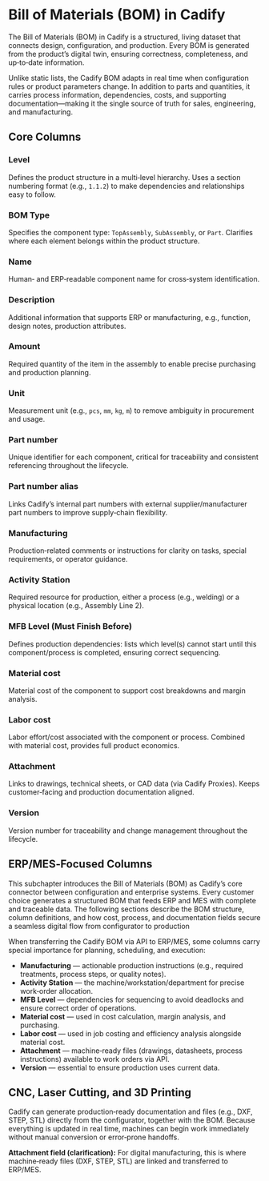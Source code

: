 # Bill of Materials (BOM) in Cadify

The Bill of Materials (BOM) in Cadify is a structured, living dataset that connects design, configuration, and production. Every BOM is generated from the product’s digital twin, ensuring correctness, completeness, and up‑to‑date information.

Unlike static lists, the Cadify BOM adapts in real time when configuration rules or product parameters change. In addition to parts and quantities, it carries process information, dependencies, costs, and supporting documentation—making it the single source of truth for sales, engineering, and manufacturing.

## Core Columns

### Level
Defines the product structure in a multi‑level hierarchy. Uses a section numbering format (e.g., `1.1.2`) to make dependencies and relationships easy to follow.

### BOM Type
Specifies the component type: `TopAssembly`, `SubAssembly`, or `Part`. Clarifies where each element belongs within the product structure.

### Name
Human‑ and ERP‑readable component name for cross‑system identification.

### Description
Additional information that supports ERP or manufacturing, e.g., function, design notes, production attributes.

### Amount
Required quantity of the item in the assembly to enable precise purchasing and production planning.

### Unit
Measurement unit (e.g., `pcs`, `mm`, `kg`, `m`) to remove ambiguity in procurement and usage.

### Part number
Unique identifier for each component, critical for traceability and consistent referencing throughout the lifecycle.

### Part number alias
Links Cadify’s internal part numbers with external supplier/manufacturer part numbers to improve supply‑chain flexibility.

### Manufacturing
Production‑related comments or instructions for clarity on tasks, special requirements, or operator guidance.

### Activity Station
Required resource for production, either a process (e.g., welding) or a physical location (e.g., Assembly Line 2).

### MFB Level (Must Finish Before)
Defines production dependencies: lists which level(s) cannot start until this component/process is completed, ensuring correct sequencing.

### Material cost
Material cost of the component to support cost breakdowns and margin analysis.

### Labor cost
Labor effort/cost associated with the component or process. Combined with material cost, provides full product economics.

### Attachment
Links to drawings, technical sheets, or CAD data (via Cadify Proxies). Keeps customer‑facing and production documentation aligned.

### Version
Version number for traceability and change management throughout the lifecycle.

## ERP/MES‑Focused Columns

This subchapter introduces the Bill of Materials (BOM) as Cadify’s core connector between configuration and enterprise systems. Every customer choice generates a structured BOM that feeds ERP and MES with complete and traceable data. The following sections describe the BOM structure, column definitions, and how cost, process, and documentation fields secure a seamless digital flow from configurator to production

When transferring the Cadify BOM via API to ERP/MES, some columns carry special importance for planning, scheduling, and execution:

- **Manufacturing** — actionable production instructions (e.g., required treatments, process steps, or quality notes).
- **Activity Station** — the machine/workstation/department for precise work‑order allocation.
- **MFB Level** — dependencies for sequencing to avoid deadlocks and ensure correct order of operations.
- **Material cost** — used in cost calculation, margin analysis, and purchasing.
- **Labor cost** — used in job costing and efficiency analysis alongside material cost.
- **Attachment** — machine‑ready files (drawings, datasheets, process instructions) available to work orders via API.
- **Version** — essential to ensure production uses current data.

## CNC, Laser Cutting, and 3D Printing

Cadify can generate production‑ready documentation and files (e.g., DXF, STEP, STL) directly from the configurator, together with the BOM. Because everything is updated in real time, machines can begin work immediately without manual conversion or error‑prone handoffs.

**Attachment field (clarification):** For digital manufacturing, this is where machine‑ready files (DXF, STEP, STL) are linked and transferred to ERP/MES.